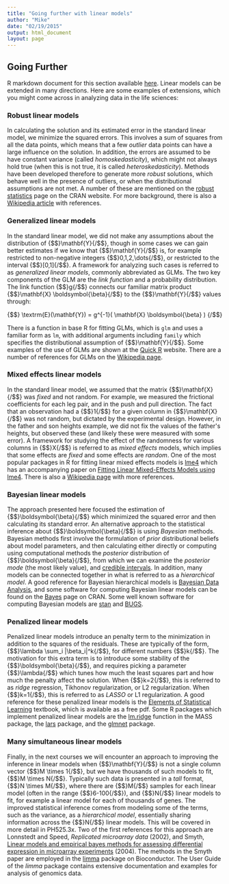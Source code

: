 ```yaml
---
title: "Going further with linear models"
author: "Mike"
date: "02/19/2015"
output: html_document
layout: page
---
```


## Going Further

R markdown document for this section available [here](https://github.com/genomicsclass/labs/tree/master/course2/linear_models_going_further.Rmd).
Linear models can be extended in many directions. Here are some examples of extensions, which you might come across in analyzing data in the life sciences:

### Robust linear models

In calculating the solution and its estimated error in the standard linear model, we minimize the squared errors. This involves a sum of squares from all the data points, which means that a few *outlier* data points can have a large influence on the solution. In addition, the errors are assumed to be have constant variance (called *homoskedasticity*), which might not always hold true (when this is not true, it is called *heteroskedasticity*). Methods have been developed therefore to generate more *robust* solutions, which behave well in the presence of outliers, or when the distributional assumptions are not met. A number of these are mentioned on the [robust statistics](http://cran.r-project.org/web/views/Robust.html) page on the CRAN website. For more background, there is also a [Wikipedia article](http://en.wikipedia.org/wiki/Robust_regression) with references.

### Generalized linear models

In the standard linear model, we did not make any assumptions about the distribution of {$$}\mathbf{Y}{/$$}, though in some cases we can gain better estimates if we know that {$$}\mathbf{Y}{/$$} is, for example restricted to non-negative integers {$$}0,1,2,\dots{/$$}, or restricted to the interval {$$}[0,1]{/$$}. A framework for analyzing such cases is referred to as *generalized linear models*, commonly abbreviated as GLMs. The two key components of the GLM are the *link function* and a probability distribution. The link function {$$}g{/$$} connects our familiar matrix product {$$}\mathbf{X} \boldsymbol{\beta}{/$$} to the {$$}\mathbf{Y}{/$$} values through:

{$$} \textrm{E}(\mathbf{Y}) = g^{-1}( \mathbf{X} \boldsymbol{\beta} ) {/$$}

There is a function in base R for fitting GLMs, which is `glm` and uses a familiar form as `lm`, with additional arguments including `family` which specifies the distributional assumption of {$$}\mathbf{Y}{/$$}. Some examples of the use of GLMs are shown at the [Quick R](http://www.statmethods.net/advstats/glm.html) website. There are a number of references for GLMs on the [Wikipedia page](http://en.wikipedia.org/wiki/Generalized_linear_model). 

### Mixed effects linear models

In the standard linear model, we assumed that the matrix {$$}\mathbf{X}{/$$} was *fixed* and not random. For example, we measured the frictional coefficients for each leg pair, and in the push and pull direction. The fact that an observation had a {$$}1{/$$} for a given column in {$$}\mathbf{X}{/$$} was not random, but dictated by the experimental design. However, in the father and son heights example, we did not fix the values of the father's heights, but observed these (and likely these were measured with some error). A framework for studying the effect of the randomness for various columns in {$$}X{/$$} is referred to as *mixed effects* models, which implies that some effects are *fixed* and some effects are *random*. One of the most popular packages in R for fitting linear mixed effects models is [lme4](http://lme4.r-forge.r-project.org/) which has an accompanying paper on [Fitting Linear Mixed-Effects Models using lme4](http://arxiv.org/abs/1406.5823). There is also a [Wikipedia page](http://en.wikipedia.org/wiki/Mixed_model) with more references.

### Bayesian linear models

The approach presented here focused the estimation of {$$}\boldsymbol{\beta}{/$$} which minimized the squared error and then calculating its standard error. An alternative approach to the statistical inference about {$$}\boldsymbol{\beta}{/$$} is using *Bayesian* methods. Bayesian methods first involve the formulation of *prior* distributional beliefs about model parameters, and then calculating either directly or computing using computational methods the *posterior* distribution of {$$}\boldsymbol{\beta}{/$$}, from which we can examine the *posterior mode* (the most likely value), and [credible intervals](http://en.wikipedia.org/wiki/Credible_interval). In addition, many models can be connected together in what is referred to as a *hierarchical model*. A good reference for Bayesian hierarchical models is [Bayesian Data Analysis](http://www.stat.columbia.edu/~gelman/book/), and some software for computing Bayesian linear models can be found on the [Bayes](http://cran.r-project.org/web/views/Bayesian.html) page on CRAN. Some well known software for computing Bayesian models are [stan](http://mc-stan.org/) and [BUGS](http://www.mrc-bsu.cam.ac.uk/software/bugs/).

### Penalized linear models

Penalized linear models introduce an penalty term to the minimization in addition to the squares of the residuals. These are typically of the form, {$$}\lambda \sum_i \|\beta_i\|^k{/$$}, for different numbers {$$}k{/$$}. The motivation for this extra term is to introduce some stability of the {$$}\boldsymbol{\beta}{/$$}, and requires picking a parameter {$$}\lambda{/$$} which tunes how much the least squares part and how much the penalty affect the solution. When {$$}k=2{/$$}, this is referred to as *ridge* regression, Tikhonov regularization, or L2 regularization. When {$$}k=1{/$$}, this is referred to as *LASSO* or L1 regularization. A good reference for these penalized linear models is the [Elements of Statistical Learning](http://statweb.stanford.edu/~tibs/ElemStatLearn/) textbook, which is available as a free pdf. Some R packages which implement penalized linear models are the [lm.ridge](https://stat.ethz.ch/R-manual/R-devel/library/MASS/html/lm.ridge.html) function in the MASS package, the [lars](http://cran.r-project.org/web/packages/lars/index.html) package, and the [glmnet](http://cran.r-project.org/web/packages/glmnet/index.html) package.

### Many simultaneous linear models

Finally, in the next courses we will encounter an approach to improving the inference in linear models when {$$}\mathbf{Y}{/$$} is not a single column vector {$$}M \times 1{/$$}, but we have thousands of such models to fit, {$$}M \times N{/$$}. Typically such data is presented in a *tall* format, {$$}N \times M{/$$}, where there are {$$}M{/$$} samples for each linear model (often in the range {$$}6-100{/$$}), and {$$}N{/$$} linear models to fit, for example a linear model for each of thousands of genes. The improved statistical inference comes from modeling some of the terms, such as the variance, as a *hierarchical model*, essentially sharing information across the {$$}N{/$$} linear models. This will be covered in more detail in PH525.3x. Two of the first references for this approach are Lonnstedt and Speed, *Replicated microarray data* (2002), and Smyth, [Linear models and empirical bayes methods for assessing differential expression in microarray experiments](http://www.ncbi.nlm.nih.gov/pubmed/16646809) (2004). The methods in the Smyth paper are employed in the [limma](http://www.bioconductor.org/packages/release/bioc/html/limma.html) package on Bioconductor. The User Guide of the *limma* package contains extensive documentation and examples for analysis of genomics data.

